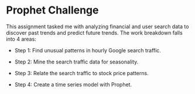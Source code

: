 # Prophet Challenge

This assignment tasked me with analyzing financial and user search data to discover past trends and predict future trends. The work breakdown falls into 4 areas:

* Step 1: Find unusual patterns in hourly Google search traffic.

* Step 2: Mine the search traffic data for seasonality.

* Step 3: Relate the search traffic to stock price patterns.

* Step 4: Create a time series model with Prophet.